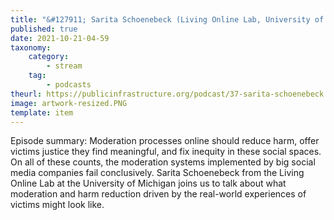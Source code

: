 ```yaml
---
title: "&#127911; Sarita Schoenebeck (Living Online Lab, University of Michigan)"
published: true
date: 2021-10-21-04-59
taxonomy:
    category:
        - stream
    tag:
        - podcasts
theurl: https://publicinfrastructure.org/podcast/37-sarita-schoenebeck
image: artwork-resized.PNG
template: item
---
```


Episode summary: Moderation processes online should reduce harm, offer victims justice they find meaningful, and fix inequity in these social spaces. On all of these counts, the moderation systems implemented by big social media companies fail conclusively. Sarita Schoenebeck from the Living Online Lab at the University of Michigan joins us to talk about what moderation and harm reduction driven by the real-world experiences of victims might look like.
